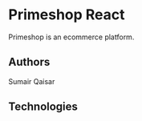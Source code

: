 # Primeshop React

Primeshop is an ecommerce platform.

## Authors 

Sumair Qaisar 

## Technologies
